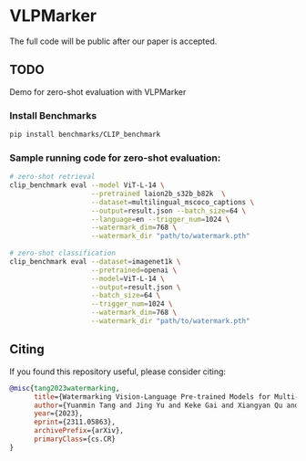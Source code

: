 # VLPMarker
The full code will be public after our paper is accepted.

## TODO
Demo for zero-shot evaluation with VLPMarker

### Install Benchmarks
```bash
pip install benchmarks/CLIP_benchmark
```

### Sample running code for zero-shot evaluation:
```bash
# zero-shot retrieval 
clip_benchmark eval --model ViT-L-14 \
                    --pretrained laion2b_s32b_b82k  \
                    --dataset=multilingual_mscoco_captions \
                    --output=result.json --batch_size=64 \
                    --language=en --trigger_num=1024 \
                    --watermark_dim=768 \
                    --watermark_dir "path/to/watermark.pth"
                    
# zero-shot classification 
clip_benchmark eval --dataset=imagenet1k \
                    --pretrained=openai \
                    --model=ViT-L-14 \
                    --output=result.json \
                    --batch_size=64 \
                    --trigger_num=1024 \
                    --watermark_dim=768 \
                    --watermark_dir "path/to/watermark.pth"
```
## Citing

If you found this repository useful, please consider citing:

```bibtex
@misc{tang2023watermarking,
      title={Watermarking Vision-Language Pre-trained Models for Multi-modal Embedding as a Service}, 
      author={Yuanmin Tang and Jing Yu and Keke Gai and Xiangyan Qu and Yue Hu and Gang Xiong and Qi Wu},
      year={2023},
      eprint={2311.05863},
      archivePrefix={arXiv},
      primaryClass={cs.CR}
}
```
